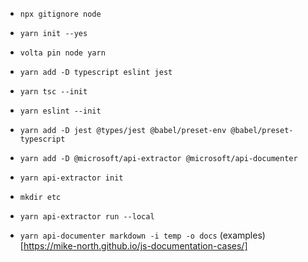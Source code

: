 - `npx gitignore node`
- `yarn init --yes`
- `volta pin node yarn`
- `yarn add -D typescript eslint jest`
- `yarn tsc --init`
- `yarn eslint --init`
- `yarn add -D jest @types/jest @babel/preset-env @babel/preset-typescript`
- `yarn add -D @microsoft/api-extractor @microsoft/api-documenter`
- `yarn api-extractor init`

- `mkdir etc` 
- `yarn api-extractor run --local`
- `yarn api-documenter markdown -i temp -o docs`
(examples)[https://mike-north.github.io/js-documentation-cases/]